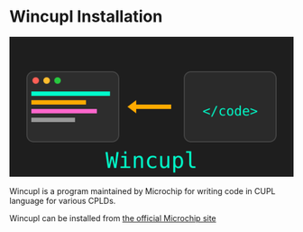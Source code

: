 # Wincupl Installation

![](images/wincupl.svg)

Wincupl is a program maintained by Microchip for writing code in CUPL language for various CPLDs.

Wincupl can be installed from [the official Microchip site](https://www.microchip.com/en-us/products/fpgas-and-plds/spld-cplds/pld-design-resources)
